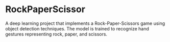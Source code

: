 # RockPaperScissor
A deep learning project that implements a  Rock-Paper-Scissors game using object detection techniques. The model is trained to recognize hand gestures representing rock, paper, and scissors.
